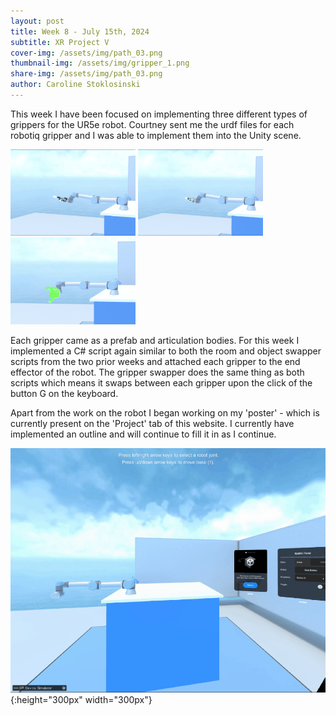 ```yaml
---
layout: post
title: Week 8 - July 15th, 2024
subtitle: XR Project V
cover-img: /assets/img/path_03.png
thumbnail-img: /assets/img/gripper_1.png
share-img: /assets/img/path_03.png
author: Caroline Stoklosinski
---
```


This week I have been focused on implementing three different types of grippers for the UR5e robot. Courtney sent me the urdf files for each robotiq gripper and I was able to implement them into the Unity scene. 

<p float="left">
    <img src="/assets/img/gripper_1.png" width="200">
    <img src="/assets/img/gripper_2.png" width="200">
    <img src="/assets/img/gripper_3.png" width="200">
</p>

Each gripper came as a prefab and articulation bodies. For this week I implemented a C# script again similar to both the room and object swapper scripts from the two prior weeks and attached each gripper to the end effector of the robot. The gripper swapper does the same thing as both scripts which means it swaps between each gripper upon the click of the button G on the keyboard. 

Apart from the work on the robot I began working on my 'poster' - which is currently present on the 'Project' tab of this website. I currently have implemented an outline and will continue to fill it in as I continue. 

![Gripper Gif](/assets/img/gripper_swap_gif.gif){:height="300px" width="300px"}